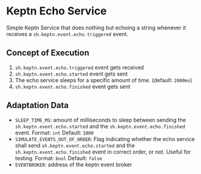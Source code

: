 # Keptn Echo Service

Simple Keptn Service that does nothing but echoing a string whenever it receives a ```sh.keptn.event.echo.triggered```
event.

## Concept of Execution

1. ```sh.keptn.event.echo.triggered``` event gets received
2. ```sh.keptn.event.echo.started``` event gets sent
3. The echo service sleeps for a specific amount of time. (default: ```2000ms```)
4. ```sh.keptn.event.echo.finished``` event gets sent

## Adaptation Data
- ```SLEEP_TIME_MS```:  amount of milliseconds to sleep between sending the ```sh.keptn.event.echo.started``` and the
```sh.keptn.event.echo.finished``` event. Format: ```int``` Default: ```1000```
- ```SIMULATE_EVENTS_OUT_OF_ORDER```: Flag indicating whether the echo service shall send ```sh.keptn.event.echo.started```
and the ```sh.keptn.event.echo.finished``` event in correct order, or not. Useful for testing. Format: ```bool``` Default: ```false```
- ```EVENTBROKER```: address of the keptn event broker
